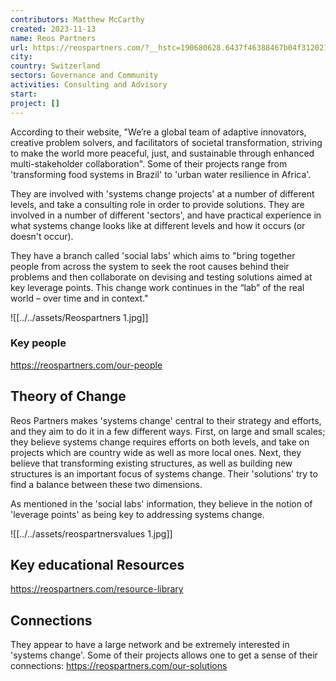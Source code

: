 ```yaml
---
contributors: Matthew McCarthy
created: 2023-11-13
name: Reos Partners
url: https://reospartners.com/?__hstc=190680628.6437f46388467b04f31202152da3ffac.1699631479885.1700071231873.1700142101720.7&__hssc=190680628.2.1700142101720&__hsfp=3513193844
city: 
country: Switzerland
sectors: Governance and Community
activities: Consulting and Advisory
start: 
project: []
---
```




According to their website, "We’re a global team of adaptive innovators, creative problem solvers, and facilitators of societal transformation, striving to make the world more peaceful, just, and sustainable through enhanced multi-stakeholder collaboration". Some of their projects range from 'transforming food systems in Brazil' to 'urban water resilience in Africa'.

They are involved with 'systems change projects' at a number of different levels, and take a consulting role in order to provide solutions. They are involved in a number of different 'sectors', and have practical experience in what systems change looks like at different levels and how it occurs (or doesn't occur).


They have a branch called 'social labs' which aims to "bring together people from across the system to seek the root causes behind their problems and then collaborate on devising and testing solutions aimed at key leverage points. This change work continues in the “lab” of the real world – over time and in context."

![[../../assets/Reospartners 1.jpg]]

### Key people 

https://reospartners.com/our-people

## Theory of Change 

Reos Partners makes 'systems change' central to their strategy and efforts, and they aim to do it in a few different ways. First, on large and small scales; they believe systems change requires efforts on both levels, and take on projects which are country wide as well as more local ones. Next, they believe that transforming existing structures, as well as building new structures is an important focus of systems change. Their 'solutions' try to find a balance between these two dimensions.

As mentioned in the 'social labs' information, they believe in the notion of 'leverage points' as being key to addressing systems change. 

![[../../assets/reospartnersvalues 1.jpg]]
## Key educational Resources 

https://reospartners.com/resource-library

## Connections 

They appear to have a large network and be extremely interested in 'systems change'. Some of their projects allows one to get a sense of their connections: https://reospartners.com/our-solutions
